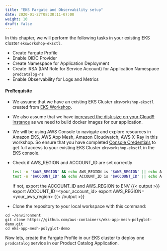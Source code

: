```yaml
---
title: "EKS Fargate and Observability setup"
date: 2020-01-27T08:30:11-07:00
weight: 10
draft: false
---
```


In this chapter, we will perform the following tasks in your existing EKS cluster `eksworkshop-eksctl`.
* Create Fargate Profile
* Enable OIDC Provider
* Create Namespace for Application Deployment
* Create IRSA (IAM Role for Service Account) for Application Namespace `prodcatalog-ns`
* Enable Observability for Logs and Metrics

#### PreRequisite

* We assume that we have an existing EKS Cluster `eksworkshop-eksctl` created from [EKS Workshop](/030_eksctl/launcheks/).

* We also assume that we have [increased the disk size on your Cloud9 instance](/020_prerequisites/workspace/#increase-the-disk-size-on-the-cloud9-instance) as we need to build docker images for our application.

* We will be using AWS Console to navigate and explore resources in Amazon EKS, AWS App Mesh, Amazon Cloudwatch, AWS X-Ray in this workshop. 
So ensure that you have completed [Console Credentials](/030_eksctl/console/) to get full access to your existing EKS Cluster `eksworkshop-eksctl` in the EKS console.

* Check if AWS_REGION and ACCOUNT_ID are set correctly
    ```sh
    test -n "$AWS_REGION" && echo AWS_REGION is "$AWS_REGION" || echo AWS_REGION is not set
    test -n "$ACCOUNT_ID" && echo ACCOUNT_ID is "$ACCOUNT_ID" || echo ACCOUNT_ID is not set
    ```
    If not, export the ACCOUNT_ID and AWS_REGION to ENV
    {{< output >}}
export ACCOUNT_ID=<your_account_id>
export AWS_REGION=<your_aws_region>
    {{< /output >}}
      
* Clone the repository to your local workspace with this command:
```
cd ~/environment
git clone https://github.com/aws-containers/eks-app-mesh-polyglot-demo.git
cd eks-app-mesh-polyglot-demo
```

Now lets, create the Fargate Profile in our EKS cluster to deploy one `prodcatalog` service in our Product Catalog Application.

